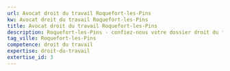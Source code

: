 ```yaml
---
url: Avocat droit du travail Roquefort-les-Pins
kw: Avocat droit du travail Roquefort-les-Pins
title: Avocat droit du travail Roquefort-les-Pins
description: Roquefort-les-Pins - confiez-nous votre dossier droit du travail
tag_ville: Roquefort-les-Pins
competence: droit du travail
expertise: droit-du-travail
extertise_id: 3
---
```

